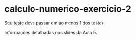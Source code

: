 # calculo-numerico-exercicio-2

Seu teste deve passar em ao menos 1 dos testes.

Informações detalhadas nos slides da Aula 5.
